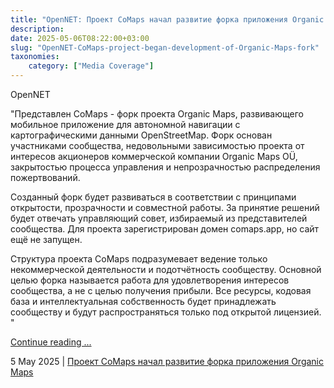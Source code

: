 ```yaml
---
title: "OpenNET: Проект CoMaps начал развитие форка приложения Organic Maps"
description: 
date: 2025-05-06T08:22:00+03:00
slug: "OpenNET-CoMaps-project-began-development-of-Organic-Maps-fork"
taxonomies:
    category: ["Media Coverage"]
---
```


OpenNET
 
 
"Представлен CoMaps - форк проекта Organic Maps, развивающего мобильное приложение для автономной навигации с картографическими данными OpenStreetMap. Форк основан участниками сообщества, недовольными зависимостью проекта от интересов акционеров коммерческой компании Organic Maps OÜ, закрытостью процесса управления и непрозрачностью распределения пожертвований.

Созданный форк будет развиваться в соответствии с принципами открытости, прозрачности и совместной работы. За принятие решений будет отвечать управляющий совет, избираемый из представителей сообщества. Для проекта зарегистрирован домен comaps.app, но сайт ещё не запущен.

Структура проекта CoMaps подразумевает ведение только некоммерческой деятельности и подотчётность сообществу. Основной целью форка называется работа для удовлетворения интересов сообщества, а не с целью получения прибыли. Все ресурсы, кодовая база и интеллектуальная собственность будет принадлежать сообществу и будут распространяться только под открытой лицензией. "


[Continue reading ...](https://www.opennet.ru/opennews/art.shtml?num=63188)

5 May 2025 | [Проект CoMaps начал развитие форка приложения Organic Maps](https://www.opennet.ru/opennews/art.shtml?num=63188)